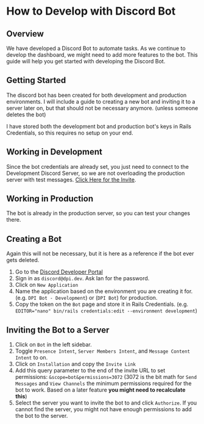 # How to Develop with Discord Bot

## Overview

We have developed a Discord Bot to automate tasks. As we continue to develop the dashboard, we might need to add more features to the bot. This guide will help you get started with developing the Discord Bot.

## Getting Started

The discord bot has been created for both development and production environments. I will include a guide to creating a new bot and inviting it to a server later on, but that should not be necessary anymore. (unless someone deletes the bot)

I have stored both the development bot and production bot's keys in Rails Credentials, so this requires no setup on your end.

## Working in Development

Since the bot credentials are already set, you just need to connect to the Development Discord Server, so we are not overloading the production server with test messages. [Click Here for the Invite](https://discord.gg/zkQcG3ydDt).

## Working in Production

The bot is already in the production server, so you can test your changes there.

## Creating a Bot

Again this will not be necessary, but it is here as a reference if the bot ever gets deleted.

1. Go to the [Discord Developer Portal](https://discord.com/developers/applications)
2. Sign in as `discord@dpi.dev`. Ask Ian for the password.
3. Click on `New Application`
4. Name the application based on the environment you are creating it for. (e.g. `DPI Bot - Development`) or (`DPI Bot`) for production.
5. Copy the token on the `Bot` page and store it in Rails Credentials. (e.g. `EDITOR="nano" bin/rails credentials:edit --environment development`)

## Inviting the Bot to a Server

1. Click on `Bot` in the left sidebar.
2. Toggle `Presence Intent`, `Server Members Intent`, and `Message Content Intent` to on.
3. Click on `Installation` and copy the `Invite Link`
4. Add this query parameter to the end of the invite URL to set permissions: `&scope=bot&permissions=3072` (3072 is the bit math for `Send Messages` and `View Channels` the minimum permissions required for the bot to work. Based on a later feature **you might need to recalculate this**)
5. Select the server you want to invite the bot to and click `Authorize`. If you cannot find the server, you might not have enough permissions to add the bot to the server.
